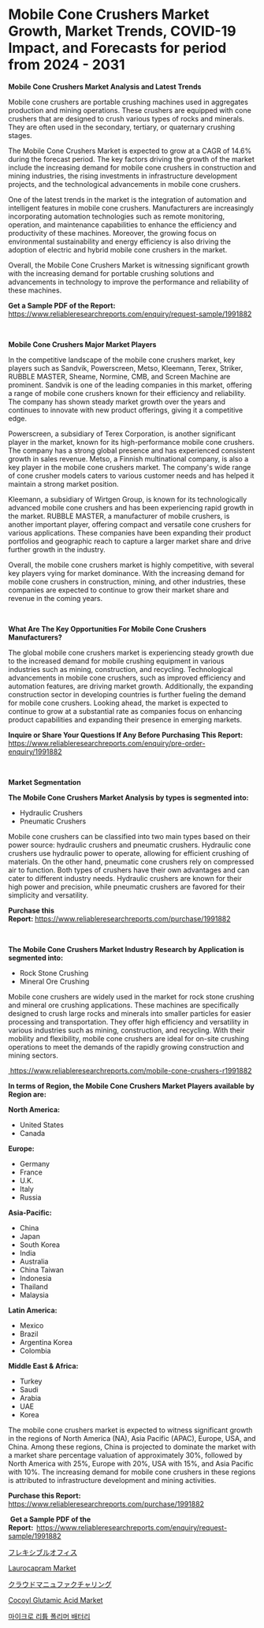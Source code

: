 <p><h1>Mobile Cone Crushers Market Growth, Market Trends, COVID-19 Impact, and Forecasts for period from 2024 - 2031</h1></p><p><strong>Mobile Cone Crushers Market Analysis and Latest Trends</strong></p>
<p><p>Mobile cone crushers are portable crushing machines used in aggregates production and mining operations. These crushers are equipped with cone crushers that are designed to crush various types of rocks and minerals. They are often used in the secondary, tertiary, or quaternary crushing stages.</p><p>The Mobile Cone Crushers Market is expected to grow at a CAGR of 14.6% during the forecast period. The key factors driving the growth of the market include the increasing demand for mobile cone crushers in construction and mining industries, the rising investments in infrastructure development projects, and the technological advancements in mobile cone crushers.</p><p>One of the latest trends in the market is the integration of automation and intelligent features in mobile cone crushers. Manufacturers are increasingly incorporating automation technologies such as remote monitoring, operation, and maintenance capabilities to enhance the efficiency and productivity of these machines. Moreover, the growing focus on environmental sustainability and energy efficiency is also driving the adoption of electric and hybrid mobile cone crushers in the market.</p><p>Overall, the Mobile Cone Crushers Market is witnessing significant growth with the increasing demand for portable crushing solutions and advancements in technology to improve the performance and reliability of these machines.</p></p>
<p><strong>Get a Sample PDF of the Report:&nbsp;</strong> <a href="https://www.reliableresearchreports.com/enquiry/request-sample/1991882">https://www.reliableresearchreports.com/enquiry/request-sample/1991882</a></p>
<p>&nbsp;</p>
<p><strong>Mobile Cone Crushers Major Market Players</strong></p>
<p><p>In the competitive landscape of the mobile cone crushers market, key players such as Sandvik, Powerscreen, Metso, Kleemann, Terex, Striker, RUBBLE MASTER, Sheame, Normine, CMB, and Screen Machine are prominent. Sandvik is one of the leading companies in this market, offering a range of mobile cone crushers known for their efficiency and reliability. The company has shown steady market growth over the years and continues to innovate with new product offerings, giving it a competitive edge.</p><p>Powerscreen, a subsidiary of Terex Corporation, is another significant player in the market, known for its high-performance mobile cone crushers. The company has a strong global presence and has experienced consistent growth in sales revenue. Metso, a Finnish multinational company, is also a key player in the mobile cone crushers market. The company's wide range of cone crusher models caters to various customer needs and has helped it maintain a strong market position.</p><p>Kleemann, a subsidiary of Wirtgen Group, is known for its technologically advanced mobile cone crushers and has been experiencing rapid growth in the market. RUBBLE MASTER, a manufacturer of mobile crushers, is another important player, offering compact and versatile cone crushers for various applications. These companies have been expanding their product portfolios and geographic reach to capture a larger market share and drive further growth in the industry.</p><p>Overall, the mobile cone crushers market is highly competitive, with several key players vying for market dominance. With the increasing demand for mobile cone crushers in construction, mining, and other industries, these companies are expected to continue to grow their market share and revenue in the coming years.</p></p>
<p>&nbsp;</p>
<p><strong>What Are The Key Opportunities For Mobile Cone Crushers Manufacturers?</strong></p>
<p><p>The global mobile cone crushers market is experiencing steady growth due to the increased demand for mobile crushing equipment in various industries such as mining, construction, and recycling. Technological advancements in mobile cone crushers, such as improved efficiency and automation features, are driving market growth. Additionally, the expanding construction sector in developing countries is further fueling the demand for mobile cone crushers. Looking ahead, the market is expected to continue to grow at a substantial rate as companies focus on enhancing product capabilities and expanding their presence in emerging markets.</p></p>
<p><strong>Inquire or Share Your Questions If Any Before Purchasing This Report:</strong> <a href="https://www.reliableresearchreports.com/enquiry/pre-order-enquiry/1991882">https://www.reliableresearchreports.com/enquiry/pre-order-enquiry/1991882</a></p>
<p>&nbsp;</p>
<p><strong>Market Segmentation</strong></p>
<p><strong>The Mobile Cone Crushers Market Analysis by types is segmented into:</strong></p>
<p><ul><li>Hydraulic Crushers</li><li>Pneumatic Crushers</li></ul></p>
<p><p>Mobile cone crushers can be classified into two main types based on their power source: hydraulic crushers and pneumatic crushers. Hydraulic cone crushers use hydraulic power to operate, allowing for efficient crushing of materials. On the other hand, pneumatic cone crushers rely on compressed air to function. Both types of crushers have their own advantages and can cater to different industry needs. Hydraulic crushers are known for their high power and precision, while pneumatic crushers are favored for their simplicity and versatility.</p></p>
<p><strong>Purchase this Report:&nbsp;</strong><a href="https://www.reliableresearchreports.com/purchase/1991882">https://www.reliableresearchreports.com/purchase/1991882</a></p>
<p>&nbsp;</p>
<p><strong>The Mobile Cone Crushers Market Industry Research by Application is segmented into:</strong></p>
<p><ul><li>Rock Stone Crushing</li><li>Mineral Ore Crushing</li></ul></p>
<p><p>Mobile cone crushers are widely used in the market for rock stone crushing and mineral ore crushing applications. These machines are specifically designed to crush large rocks and minerals into smaller particles for easier processing and transportation. They offer high efficiency and versatility in various industries such as mining, construction, and recycling. With their mobility and flexibility, mobile cone crushers are ideal for on-site crushing operations to meet the demands of the rapidly growing construction and mining sectors.</p></p>
<p><a href="https://www.reliableresearchreports.com/mobile-cone-crushers-r1991882">&nbsp;https://www.reliableresearchreports.com/mobile-cone-crushers-r1991882</a></p>
<p><strong>In terms of Region, the Mobile Cone Crushers Market Players available by Region are:</strong></p>
<p>
    <p> <strong> North America: </strong>
        <ul>
            <li>United States</li>
            <li>Canada</li>
        </ul>
        </p> 
    <p> <strong> Europe: </strong>
        <ul>
            <li>Germany</li>
            <li>France</li>
            <li>U.K.</li>
            <li>Italy</li>
            <li>Russia</li>
        </ul>
        </p> 
    <p> <strong> Asia-Pacific: </strong>
        <ul>
            <li>China</li>
            <li>Japan</li>
            <li>South Korea</li>
            <li>India</li>
            <li>Australia</li>
            <li>China Taiwan</li>
            <li>Indonesia</li>
            <li>Thailand</li>
            <li>Malaysia</li>
        </ul>
        </p> 
    <p> <strong> Latin America: </strong>
        <ul>
            <li>Mexico</li>
            <li>Brazil</li>
            <li>Argentina Korea</li>
            <li>Colombia</li>
        </ul>
        </p> 
    <p> <strong> Middle East & Africa: </strong>
        <ul>
            <li>Turkey</li>
            <li>Saudi</li>
            <li>Arabia</li>
            <li>UAE</li>
            <li>Korea</li>
        </ul>
    </p>
    </p>
<p><p>The mobile cone crushers market is expected to witness significant growth in the regions of North America (NA), Asia Pacific (APAC), Europe, USA, and China. Among these regions, China is projected to dominate the market with a market share percentage valuation of approximately 30%, followed by North America with 25%, Europe with 20%, USA with 15%, and Asia Pacific with 10%. The increasing demand for mobile cone crushers in these regions is attributed to infrastructure development and mining activities.</p></p>
<p><strong>Purchase this Report: </strong><a href="https://www.reliableresearchreports.com/purchase/1991882">https://www.reliableresearchreports.com/purchase/1991882</a></p>
<p>&nbsp;<strong>Get a Sample PDF of the Report:&nbsp;&nbsp;</strong><a href="https://www.reliableresearchreports.com/enquiry/request-sample/1991882">https://www.reliableresearchreports.com/enquiry/request-sample/1991882</a></p>
<p><strong></strong></p>
<p><p><a href="https://github.com/hilmi-2a/Market-Research-Report-List-1/blob/main/804896627746.md">フレキシブルオフィス</a></p><p><a href="https://issuu.com/reportprime-2/docs/laurocapram-market-size-2030.pptx">Laurocapram Market</a></p><p><a href="https://github.com/jkjreqjscoxx7/Market-Research-Report-List-1/blob/main/210353727745.md">クラウドマニュファクチャリング</a></p><p><a href="https://issuu.com/reportprime-2/docs/cocoyl-glutamic-acid-market-size-2030.pptx">Cocoyl Glutamic Acid Market</a></p><p><a href="https://github.com/BrettWeberrt8767765/Market-Research-Report-List-1/blob/main/577500925312.md">마이크로 리튬 폴리머 배터리</a></p></p>